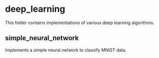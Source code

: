 # deep_learning
This folder contains implementations of various deep learning algorithms.
## simple_neural_network
Implements a simple neural network to classify MNIST data.
